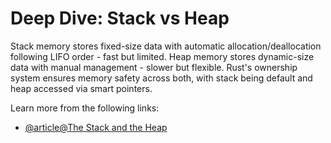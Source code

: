 # Deep Dive: Stack vs Heap

Stack memory stores fixed-size data with automatic allocation/deallocation following LIFO order - fast but limited. Heap memory stores dynamic-size data with manual management - slower but flexible. Rust's ownership system ensures memory safety across both, with stack being default and heap accessed via smart pointers.

Learn more from the following links:

- [@article@The Stack and the Heap](https://web.mit.edu/rust-lang_v1.25/arch/amd64_ubuntu1404/share/doc/rust/html/book/first-edition/the-stack-and-the-heap.html)
